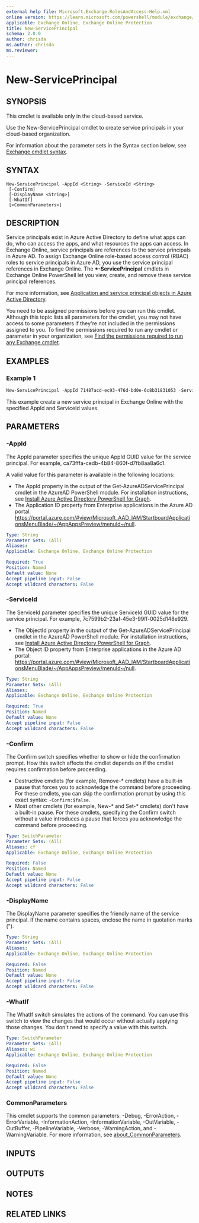 ```yaml
---
external help file: Microsoft.Exchange.RolesAndAccess-Help.xml
online version: https://learn.microsoft.com/powershell/module/exchange/new-serviceprincipal
applicable: Exchange Online, Exchange Online Protection
title: New-ServicePrincipal
schema: 2.0.0
author: chrisda
ms.author: chrisda
ms.reviewer:
---
```


# New-ServicePrincipal

## SYNOPSIS
This cmdlet is available only in the cloud-based service.

Use the New-ServicePrincipal cmdlet to create service principals in your cloud-based organization.

For information about the parameter sets in the Syntax section below, see [Exchange cmdlet syntax](https://learn.microsoft.com/powershell/exchange/exchange-cmdlet-syntax).

## SYNTAX

```
New-ServicePrincipal -AppId <String> -ServiceId <String>
 [-Confirm]
 [-DisplayName <String>]
 [-WhatIf]
 [<CommonParameters>]
```

## DESCRIPTION
Service principals exist in Azure Active Directory to define what apps can do, who can access the apps, and what resources the apps can access. In Exchange Online, service principals are references to the service principals in Azure AD. To assign Exchange Online role-based access control (RBAC) roles to service principals in Azure AD, you use the service principal references in Exchange Online. The **\*-ServicePrincipal** cmdlets in Exchange Online PowerShell let you view, create, and remove these service principal references.

For more information, see [Application and service principal objects in Azure Active Directory](https://learn.microsoft.com/azure/active-directory/develop/app-objects-and-service-principals).

You need to be assigned permissions before you can run this cmdlet. Although this topic lists all parameters for the cmdlet, you may not have access to some parameters if they're not included in the permissions assigned to you. To find the permissions required to run any cmdlet or parameter in your organization, see [Find the permissions required to run any Exchange cmdlet](https://learn.microsoft.com/powershell/exchange/find-exchange-cmdlet-permissions).

## EXAMPLES

### Example 1
```powershell
New-ServicePrincipal -AppId 71487acd-ec93-476d-bd0e-6c8b31831053 -ServiceId 6233fba6-0198-4277-892f-9275bf728bcc
```

This example create a new service principal in Exchange Online with the specified AppId and ServiceId values.

## PARAMETERS

### -AppId
The AppId parameter specifies the unique AppId GUID value for the service principal. For example, ca73fffa-cedb-4b84-860f-d7fb8aa8a6c1.

A valid value for this parameter is available in the following locations:

- The AppId property in the output of the Get-AzureADServicePrincipal cmdlet in the AzureAD PowerShell module. For installation instructions, see [Install Azure Active Directory PowerShell for Graph](https://learn.microsoft.com/powershell/azure/active-directory/install-adv2).
- The Application ID property from Enterprise applications in the Azure AD portal: <https://portal.azure.com/#view/Microsoft_AAD_IAM/StartboardApplicationsMenuBlade/~/AppAppsPreview/menuId~/null>.

```yaml
Type: String
Parameter Sets: (All)
Aliases:
Applicable: Exchange Online, Exchange Online Protection

Required: True
Position: Named
Default value: None
Accept pipeline input: False
Accept wildcard characters: False
```

### -ServiceId
The ServiceId parameter specifies the unique ServiceId GUID value for the service principal. For example, 7c7599b2-23af-45e3-99ff-0025d148e929.

- The ObjectId property in the output of the Get-AzureADServicePrincipal cmdlet in the AzureAD PowerShell module. For installation instructions, see [Install Azure Active Directory PowerShell for Graph](https://learn.microsoft.com/powershell/azure/active-directory/install-adv2).
- The Object ID property from Enterprise applications in the Azure AD portal: <https://portal.azure.com/#view/Microsoft_AAD_IAM/StartboardApplicationsMenuBlade/~/AppAppsPreview/menuId~/null>.

```yaml
Type: String
Parameter Sets: (All)
Aliases:
Applicable: Exchange Online, Exchange Online Protection

Required: True
Position: Named
Default value: None
Accept pipeline input: False
Accept wildcard characters: False
```

### -Confirm
The Confirm switch specifies whether to show or hide the confirmation prompt. How this switch affects the cmdlet depends on if the cmdlet requires confirmation before proceeding.

- Destructive cmdlets (for example, Remove-\* cmdlets) have a built-in pause that forces you to acknowledge the command before proceeding. For these cmdlets, you can skip the confirmation prompt by using this exact syntax: `-Confirm:$false`.
- Most other cmdlets (for example, New-\* and Set-\* cmdlets) don't have a built-in pause. For these cmdlets, specifying the Confirm switch without a value introduces a pause that forces you acknowledge the command before proceeding.

```yaml
Type: SwitchParameter
Parameter Sets: (All)
Aliases: cf
Applicable: Exchange Online, Exchange Online Protection

Required: False
Position: Named
Default value: None
Accept pipeline input: False
Accept wildcard characters: False
```

### -DisplayName
The DisplayName parameter specifies the friendly name of the service principal. If the name contains spaces, enclose the name in quotation marks (").

```yaml
Type: String
Parameter Sets: (All)
Aliases:
Applicable: Exchange Online, Exchange Online Protection

Required: False
Position: Named
Default value: None
Accept pipeline input: False
Accept wildcard characters: False
```

### -WhatIf
The WhatIf switch simulates the actions of the command. You can use this switch to view the changes that would occur without actually applying those changes. You don't need to specify a value with this switch.

```yaml
Type: SwitchParameter
Parameter Sets: (All)
Aliases: wi
Applicable: Exchange Online, Exchange Online Protection

Required: False
Position: Named
Default value: None
Accept pipeline input: False
Accept wildcard characters: False
```

### CommonParameters
This cmdlet supports the common parameters: -Debug, -ErrorAction, -ErrorVariable, -InformationAction, -InformationVariable, -OutVariable, -OutBuffer, -PipelineVariable, -Verbose, -WarningAction, and -WarningVariable. For more information, see [about_CommonParameters](https://go.microsoft.com/fwlink/p/?LinkID=113216).

## INPUTS

## OUTPUTS

## NOTES

## RELATED LINKS

